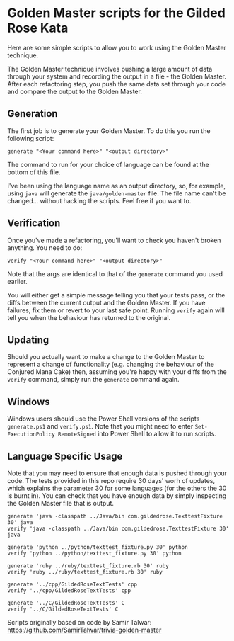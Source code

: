 Golden Master scripts for the Gilded Rose Kata
==============================================

Here are some simple scripts to allow you to work using the Golden Master technique.

The Golden Master technique involves pushing a large amount of data through your system and recording the output in a file - the Golden Master.  After each refactoring step, you push the same data set through your code and compare the output to the Golden Master.

Generation
----------

The first job is to generate your Golden Master.  To do this you run the following script:

	generate "<Your command here>" "<output directory>"

The command to run for your choice of language can be found at the bottom of this file.

I've been using the language name as an output directory, so, for example, using `java` will generate the `java/golden-master` file.  The file name can't be changed... without hacking the scripts.  Feel free if you want to.

Verification
------------

Once you've made a refactoring, you'll want to check you haven't broken anything.  You need to do:

	verify "<Your command here>" "<output directory>"

Note that the args are identical to that of the `generate` command you used earlier.

You will either get a simple message telling you that your tests pass, or the diffs between the current output and the Golden Master.  If you have failures, fix them or revert to your last safe point.  Running `verify` again will tell you when the behaviour has returned to the original.

Updating
--------

Should you actually want to make a change to the Golden Master to represent a change of functionality (e.g. changing the behaviour of the Conjured Mana Cake) then, assuming you're happy with your diffs from the `verify` command, simply run the `generate` command again. 

Windows
-------

Windows users should use the Power Shell versions of the scripts `generate.ps1` and `verify.ps1`.  Note that you might need to enter `Set-ExecutionPolicy RemoteSigned` into Power Shell to allow it to run scripts.

Language Specific Usage
-----------------------

Note that you may need to ensure that enough data is pushed through your code.  The tests provided in this repo require 30 days' worh of updates, which explains the parameter 30 for some languages (for the others the 30 is burnt in).  You can check that you have enough data by simply inspecting the Golden Master file that is output.

	generate 'java -classpath ../Java/bin com.gildedrose.TexttestFixture 30' java
	verify 'java -classpath ../Java/bin com.gildedrose.TexttestFixture 30' java

	generate 'python ../python/texttest_fixture.py 30' python
	verify 'python ../python/texttest_fixture.py 30' python

	generate 'ruby ../ruby/texttest_fixture.rb 30' ruby
	verify 'ruby ../ruby/texttest_fixture.rb 30' ruby

	generate '../cpp/GildedRoseTextTests' cpp
	verify '../cpp/GildedRoseTextTests' cpp
	
	generate '../C/GildedRoseTextTests' C
	verify '../C/GildedRoseTextTests' C


Scripts originally based on code by Samir Talwar: https://github.com/SamirTalwar/trivia-golden-master
